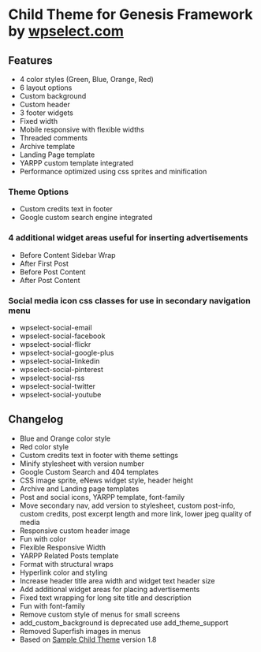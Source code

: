 Child Theme for Genesis Framework by [wpselect.com](http://wpselect.com/ "wpselect.com")
========================================================================================

Features
--------

* 4 color styles (Green, Blue, Orange, Red)
* 6 layout options
* Custom background
* Custom header
* 3 footer widgets
* Fixed width
* Mobile responsive with flexible widths
* Threaded comments
* Archive template
* Landing Page template
* YARPP custom template integrated
* Performance optimized using css sprites and minification

### Theme Options ###
* Custom credits text in footer
* Google custom search engine integrated

### 4 additional widget areas useful for inserting advertisements ###
* Before Content Sidebar Wrap
* After First Post
* Before Post Content
* After Post Content

### Social media icon css classes for use in secondary navigation menu ###
* wpselect-social-email
* wpselect-social-facebook
* wpselect-social-flickr
* wpselect-social-google-plus
* wpselect-social-linkedin
* wpselect-social-pinterest
* wpselect-social-rss
* wpselect-social-twitter
* wpselect-social-youtube

Changelog
---------

* Blue and Orange color style
* Red color style
* Custom credits text in footer with theme settings
* Minify stylesheet with version number
* Google Custom Search and 404 templates
* CSS image sprite, eNews widget style, header height
* Archive and Landing page templates
* Post and social icons, YARPP template, font-family
* Move secondary nav, add version to stylesheet, custom post-info, custom credits, post excerpt length and more link, lower jpeg quality of media
* Responsive custom header image
* Fun with color
* Flexible Responsive Width
* YARPP Related Posts template
* Format with structural wraps
* Hyperlink color and styling
* Increase header title area width and widget text header size
* Add additional widget areas for placing advertisements
* Fixed text wrapping for long site title and description
* Fun with font-family
* Remove custom style of menus for small screens
* add_custom_background is deprecated use add_theme_support
* Removed Superfish images in menus
* Based on [Sample Child Theme](http://www.studiopress.com/free-themes/sample "Sample Child Theme") version 1.8
